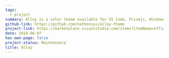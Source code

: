 ```yaml
---
tags:
  - project
summary: Alloy is a color theme available for VS Code, Prismjs, Windows Terminal, and ConEmu.
github-link: https://github.com/nathonius/alloy-theme
project-link: https://marketplace.visualstudio.com/items?itemName=officerhalf.alloy-theme
date: 2018-06-07
has-own-page: false
project-status: Maintenance
title: Alloy
---
```

